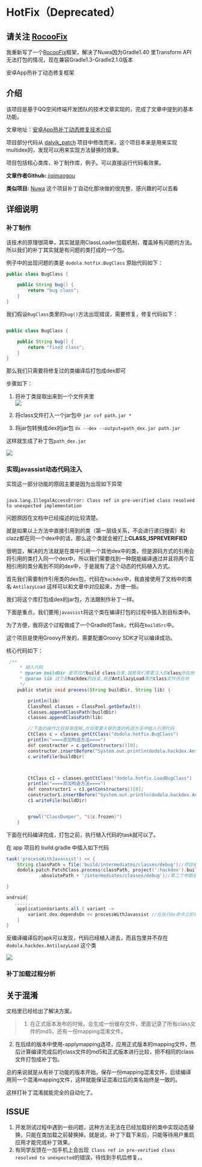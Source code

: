# HotFix（Deprecated）

## 请关注 [RocooFix](https://github.com/dodola/RocooFix)
我重新写了一个[RocooFix](https://github.com/dodola/RocooFix)框架，解决了Nuwa因为Gradle1.40 里Transform API无法打包的情况，现在兼容Gradle1.3-Gradle2.1.0版本

安卓App热补丁动态修复框架

## 介绍
该项目是基于QQ空间终端开发团队的技术文章实现的，完成了文章中提到的基本功能。


文章地址：[安卓App热补丁动态修复技术介绍](http://zhuanlan.zhihu.com/magilu/20308548)

项目部分代码从 [dalvik_patch](https://github.com/simpleton/dalvik_patch) 项目中修改而来，这个项目本来是用来实现multidex的，发现可以用来实现方法替换的效果。

项目包括核心类库，补丁制作库，例子。可以直接运行代码看效果。

**文章作者Github:** [jiqimaogou](https://github.com/jiqimaogou)

**类似项目:**  [Nuwa](https://github.com/jasonross/Nuwa) 这个项目补丁自动化那块做的很完整，感兴趣的可以去看


## 详细说明
### 补丁制作
该技术的原理很简单，其实就是用ClassLoader加载机制，覆盖掉有问题的方法。所以我们的补丁其实就是有问题的类打成的一个包。

例子中的出现问题的类是 `dodola.hotfix.BugClass` 
原始代码如下：

```java
public class BugClass {

    public String bug() {
        return "bug class";
    }
}
```

我们假设`BugClass`类里的`bug()`方法出现错误，需要修复，修复代码如下：

```java

public class BugClass {

    public String bug() {
        return "fixed class";
    }
}

```

那么我们只需要将修复过的类编译后打包成dex即可

步骤如下：

1. 将补丁类提取出来到一个文件夹里    
![](img/patch1.png)

2. 将class文件打入一个jar包中 `jar cvf path.jar *`
3. 将jar包转换成dex的jar包 `dx --dex --output=path_dex.jar path.jar`

这样就生成了补丁包`path_dex.jar`

![](img/patch2.png)


### 实现javassist动态代码注入


实现这一部分功能的原因主要是因为出现如下异常

`                                                             java.lang.IllegalAccessError: Class ref in pre-verified class resolved to unexpected implementation
`

问题原因在文档中已经描述的比较清楚。

> 
就是如果以上方法中直接引用到的类（第一层级关系，不会进行递归搜索）和clazz都在同一个dex中的话，那么这个类就会被打上**CLASS_ISPREVERIFIED**

很明显，解决的方法就是在类中引用一个其他dex中的类，但是源码方式的引用会将引用的类打入同一个dex中，所以我们需要找到一种既能编译通过并且将两个互相引用的类分离到不同的dex中，于是就有了这个动态的代码植入方式。

首先我们需要制作引用类的dex包，代码在`hackdex`中，我直接使用了文档中的类名 `AntilazyLoad` 这样可以和文章中对应起来，方便一些。

我们将这个库打包成dex的jar包，方法跟制作补丁一样。

下面是重点，我们要用`javassist`将这个类在编译打包的过程中插入到目标类中。

为了方便，我将这个过程做成了一个Gradle的Task，代码在`buildSrc`中。

这个项目是使用Groovy开发的，需要配置Groovy SDK才可以编译成功。

核心代码如下：

```groovy
 /**
     * 植入代码
     * @param buildDir 是项目的build class目录,就是我们需要注入的class所在地
     * @param lib 这个是hackdex的目录,就是AntilazyLoad类的class文件所在地
     */
    public static void process(String buildDir, String lib) {

        println(lib)
        ClassPool classes = ClassPool.getDefault()
        classes.appendClassPath(buildDir)
        classes.appendClassPath(lib)

        //下面的操作比较容易理解,在将需要关联的类的构造方法中插入引用代码
        CtClass c = classes.getCtClass("dodola.hotfix.BugClass")
        println("====添加构造方法====")
        def constructor = c.getConstructors()[0];
        constructor.insertBefore("System.out.println(dodola.hackdex.AntilazyLoad.class);")
        c.writeFile(buildDir)



        CtClass c1 = classes.getCtClass("dodola.hotfix.LoadBugClass")
        println("====添加构造方法====")
        def constructor1 = c1.getConstructors()[0];
        constructor1.insertBefore("System.out.println(dodola.hackdex.AntilazyLoad.class);")
        c1.writeFile(buildDir)


        growl("ClassDumper", "${c.frozen}")
    }
```

下面在代码编译完成，打包之前，执行植入代码的task就可以了。

在 app 项目的 build.gradle 中插入如下代码

```groovy
task('processWithJavassist') << {
    String classPath = file('build/intermediates/classes/debug')//项目编译class所在目录
    dodola.patch.PatchClass.process(classPath, project(':hackdex').buildDir
            .absolutePath + '/intermediates/classes/debug')//第二个参数是hackdex的class所在目录

}

android{
   .......
    applicationVariants.all { variant ->
        variant.dex.dependsOn << processWithJavassist //在执行dx命令之前将代码打入到class中
    }
}

```

反编译编译后的apk可以发现，代码已经植入进去，而且包里并不存在` dodola.hackdex.AntilazyLoad` 这个类

![](img/patch3.png)


### 补丁加载过程分析

## 关于混淆
文档里已经给出了解决方案。

>1. 在正式版本发布的时候，会生成一份缓存文件，里面记录了所有class文件的md5，还有一份mapping混淆文件。
2. 在后续的版本中使用-applymapping选项，应用正式版本的mapping文件，然后计算编译完成后的class文件的md5和正式版本进行比较，把不相同的class文件打包成补丁包。


总的来说就是从有补丁功能的版本开始，保存一份mapping混淆文件，后续编译用同一个混淆mapping文件，这样就能保证混淆过后的类名始终是一致的。

这样打补丁混淆就能完全的自动化了。


## ISSUE
1. 开发测试过程中遇到一些问题，这种方法无法在已经加载好的类中实现动态替换，只能在类加载之前替换掉。就是说，补丁下载下来后，只能等待用户重启应用才能完成补丁效果。
2. 有同学反馈在一加手机上会出现` Class ref in pre-verified class resolved to unexpected`的错误，待找到手机后修复。。
